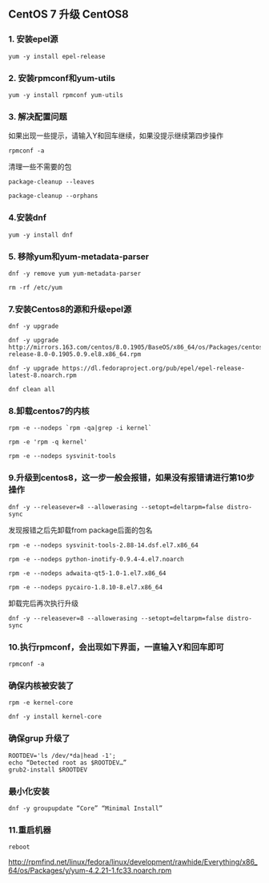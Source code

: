 ## CentOS 7 升级 CentOS8

### 1. 安装epel源

```
yum -y install epel-release
```

### 2. 安装rpmconf和yum-utils

```
yum -y install rpmconf yum-utils
```

### 3. 解决配置问题

如果出现一些提示，请输入Y和回车继续，如果没提示继续第四步操作

```
rpmconf -a
```

清理一些不需要的包
```
package-cleanup --leaves
```

```
package-cleanup --orphans
```



### 4.安装dnf

```
yum -y install dnf
```

### 5. 移除yum和yum-metadata-parser

```
dnf -y remove yum yum-metadata-parser
```

```
rm -rf /etc/yum
```

### 7.安装Centos8的源和升级epel源

```
dnf -y upgrade
```

```
dnf -y upgrade http://mirrors.163.com/centos/8.0.1905/BaseOS/x86_64/os/Packages/centos-release-8.0-0.1905.0.9.el8.x86_64.rpm
```

```
dnf -y upgrade https://dl.fedoraproject.org/pub/epel/epel-release-latest-8.noarch.rpm
```

```
dnf clean all
```



### 8.卸载centos7的内核

```
rpm -e --nodeps `rpm -qa|grep -i kernel`
```

```
rpm -e 'rpm -q kernel'
```

```
rpm -e --nodeps sysvinit-tools
```



### 9.升级到centos8，这一步一般会报错，如果没有报错请进行第10步操作

```
dnf -y --releasever=8 --allowerasing --setopt=deltarpm=false distro-sync
```



发现报错之后先卸载from package后面的包名

```
rpm -e --nodeps sysvinit-tools-2.88-14.dsf.el7.x86_64

rpm -e --nodeps python-inotify-0.9.4-4.el7.noarch

rpm -e --nodeps adwaita-qt5-1.0-1.el7.x86_64

rpm -e --nodeps pycairo-1.8.10-8.el7.x86_64
```



卸载完后再次执行升级

```
dnf -y --releasever=8 --allowerasing --setopt=deltarpm=false distro-sync
```

### 10.执行rpmconf，会出现如下界面，一直输入Y和回车即可

```
rpmconf -a
```



### 确保内核被安装了

```
rpm -e kernel-core
```

```
dnf -y install kernel-core
```



### 确保grup 升级了

```
ROOTDEV='ls /dev/*da|head -1';
echo “Detected root as $ROOTDEV…”
grub2-install $ROOTDEV
```



### 最小化安装

```
dnf -y groupupdate “Core” “Minimal Install”
```



### 11.重启机器

```
reboot
```

http://rpmfind.net/linux/fedora/linux/development/rawhide/Everything/x86_64/os/Packages/y/yum-4.2.21-1.fc33.noarch.rpm
